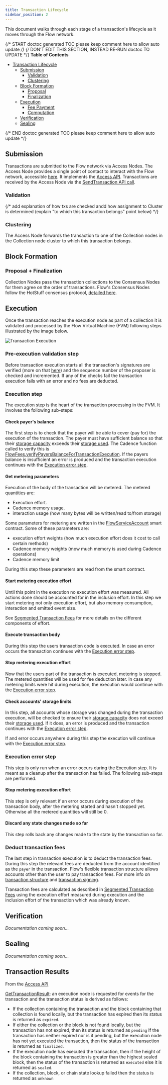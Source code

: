 ```yaml
---
title: Transaction Lifecycle
sidebar_position: 2
---
```


This document walks through each stage of a transaction's lifecycle as it moves through the Flow network.

{/* START doctoc generated TOC please keep comment here to allow auto update */}
{/* DON'T EDIT THIS SECTION, INSTEAD RE-RUN doctoc TO UPDATE */}
**Table of Contents**

- [Transaction Lifecycle](#transaction-lifecycle)
	- [Submission](#submission)
		- [Validation](#validation)
		- [Clustering](#clustering)
	- [Block Formation](#block-formation)
		- [Proposal](#proposal)
		- [Finalization](#finalization)
	- [Execution](#execution)
		- [Fee Payment](#fee-payment)
		- [Computation](#computation)
	- [Verification](#verification)
	- [Sealing](#sealing)

{/* END doctoc generated TOC please keep comment here to allow auto update */}

## Submission

Transactions are submitted to the Flow network via Access Nodes. The Access Node provides a single point of contact to interact with the Flow network, accessible [here](../../building-on-flow/nodes/access-api.mdx#current-mainnet). It implements the [Access API](../../building-on-flow/nodes/access-api.mdx).
Transactions are received by the Access Node via the [SendTransaction API call](../../building-on-flow/nodes/access-api.mdx#sendtransaction).

### Validation
{/* add explanation of how txs are checked andd how assignment to Cluster is determined (explain "to which this transaction belongs" point below) */}

### Clustering

The Access Node forwards the transaction to one of the Collection nodes in the Collection node cluster to which this transaction belongs. 

## Block Formation 
### Proposal + Finalization 
Collection Nodes pass the transaction collections to the Consensus Nodes for them agree on the order of transactions. Flow's Consensus Nodes follow the HotStuff consensus protocol, [detailed here](https://github.com/onflow/flow-go/tree/master/consensus/hotstuff). 

## Execution

Once the transaction reaches the execution node as part of a collection it is validated and processed by the Flow Virtual Machine (FVM) following steps illustrated by the image below.

![Transaction Execution](fvm-transaction-execution.png)

### Pre-execution validation step

Before transaction execution starts all the transaction's signatures are verified (more on that [here](./transaction-signing)) and the sequence number of the proposer is checked and incremented.
If any of the checks fail the transaction execution fails with an error and no fees are deducted.

### Execution step

The execution step is the heart of the transaction processing in the FVM. It involves the following sub-steps:

#### Check payer's balance
  
The first step is to check that the payer will be able to cover (pay for) the execution of the transaction. The payer must have sufficient balance so 
that their [storage capacity](./storage#storage-capacity-of-the-payer) exceeds their [storage used](./storage#storage-used). The Cadence function called to verify this is [FlowFees.verifyPayersBalanceForTransactionExecution](https://github.com/onflow/flow-core-contracts/blob/276863c9af3ff9266c37dd60185cded7ba06cfa2/contracts/FlowFees.cdc#L100). If the payers balance is insufficient an error is produced and the transaction execution continues with the [Execution error step](#execution-error-step).

#### Get metering parameters

Execution of the body of the transaction will be metered. The metered quantities are:

- Execution effort.
- Cadence memory usage.
- interaction usage (how many bytes will be written/read to/from storage)

Some parameters for metering are written in the [FlowServiceAccount](https://github.com/onflow/flow-core-contracts/blob/276863c9af3ff9266c37dd60185cded7ba06cfa2/contracts/FlowServiceAccount.cdc) smart contract. Some of these parameters are:

- execution effort weights (how much execution effort does it cost to call certain methods)
- Cadence memory weights (mow much memory is used during Cadence operations)
- Cadence memory limit

During this step these parameters are read from the smart contract.

#### Start metering execution effort

Until this point in the execution no execution effort was measured. All actions done should be accounted for in the inclusion effort.
In this step we start metering not only execution effort, but also memory consumption, interaction and emitted event size.

See [Segmented Transaction Fees](./variable-transaction-fees#segmented-transaction-fees) for more details on the different components of effort.

#### Execute transaction body

During this step the users transaction code is executed. In case an error occurs the transaction continues with the [Execution error step](#execution-error-step).

#### Stop metering execution effort

Now that the users part of the transaction is executed, metering is stopped. The metered quantities will be used for fee deduction later.
In case any metering limits were hit during execution, the execution would continue with the [Execution error step](#execution-error-step).

#### Check accounts' storage limits

In this step, all accounts whose storage was changed during the transaction execution, will be checked to ensure their [storage capacity](./storage#storage-capacity-of-the-payer) does not exceed their [storage used](./storage#storage-used). If it does, an error is produced and the transaction continues with the [Execution error step](#execution-error-step).

If and error occurs anywhere during this step the execution will continue with the [Execution error step](#execution-error-step).

### Execution error step 

This step is only run when an error occurs during the Execution step. It is meant as a cleanup after the transaction has failed. The following sub-steps are performed.

#### Stop metering execution effort

This step is only relevant if an error occurs during execution of the transaction body, after the metering started and hasn't stopped yet. Otherwise all the metered quantities will still be 0.

#### Discard any state changes made so far

This step rolls back any changes made to the state by the transaction so far.

### Deduct transaction fees

The last step in transaction execution is to deduct the transaction fees. During this step the relevant fees are deducted from the account identified as the `payer` in the transaction. Flow's flexible transaction structure allows accounts other than the user to pay transaction fees. For more info on [transaction structure](https://github.com/onflow/flow/blob/master/docs/content/concepts/accounts-and-keys.md#anatomy-of-a-transaction) and [transaction signing](./accounts-and-keys.md). 

Transaction fees are calculated as described in [Segmented Transaction Fees](./variable-transaction-fees#segmented-transaction-fees) using the execution effort measured during execution and the inclusion effort of the transaction which was already known.

## Verification

_Documentation coming soon..._

## Sealing

_Documentation coming soon..._

## Transaction Results
From the [Access API](https://github.com/onflow/flow-go/blob/master/cmd/access/README.md)

[GetTransactionResult](../../building-on-flow/nodes/access-api.mdx#gettransaction): an execution node is requested for events for the transaction and the transaction status is derived as follows:
* If the collection containing the transaction and the block containing that collection is found locally, but the transaction has expired then its status is returned as `expired`.
* If either the collection or the block is not found locally, but the transaction has not expired, then its status is returned as `pending`
If the transaction has neither expired nor is it pending, but the execution node has not yet executed the transaction, then the status of the transaction is returned as `finalized`.
* If the execution node has executed the transaction, then if the height of the block containing the transaction is greater than the highest sealed block, then the status of the transaction is returned as `executed` else it is returned as `sealed`.
* If the collection, block, or chain state lookup failed then the status is returned as `unknown`
